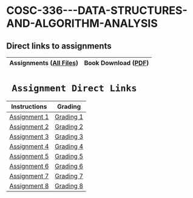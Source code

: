 # COSC-336---DATA-STRUCTURES-AND-ALGORITHM-ANALYSIS
## Direct links to assignments


| Assignments ([All Files](https://github.com/Bab-exe/COSC-336---DATA-STRUCTURES-AND-ALGORITHM-ANALYSIS/tree/main/Assignments)) |  Book Download ([PDF](https://github.com/Bab-exe/COSC-336---DATA-STRUCTURES-AND-ALGORITHM-ANALYSIS/blob/29a9d3ea6b27e2220c7e3536e7c592d8d94b1d68/Thomas%20H.%20Cormen%2C%20Charles%20E.%20Leiserson%2C%20Ronald%20L.%20Rivest%2C%20Clifford%20Stein%20-%20Introduction%20to%20Algorithms-The%20MIT%20Press%20(2022).pdf)) |
| - | - |


# **` Assignment Direct Links`**

| Instructions | Grading |
|---------------|---------------------------------------------------------------------------------------------------|
| [Assignment 1](Assignments/Assignment_1/assign1.pdf) | [Grading 1](Assignments/Assignment_1/Assignment1%20Grading.pdf) |
| [Assignment 2](Assignments/Assignment_2/assign2.pdf) | [Grading 2](Assignments/Assignment_2/Assignment2%20Grading.pdf) |
| [Assignment 3](Assignments/Assignment_3/assign3.pdf) | [Grading 3](Assignments/Assignment_3/Assignment%203%20Grading.pdf) |
| [Assignment 4](Assignments/Assignment_4/assign4.pdf) | [Grading 4](Assignments/Assignment_4/Assignment4%20Grading.pdf) |
| [Assignment 5](Assignments/Assignment_5/assign5.pdf) | [Grading 5](Assignments/Assignment_5/Assignment5%20Grading.pdf) |
| [Assignment 6](Assignments/Assignment_6/assign6.pdf) | [Grading 6](Assignments/Assignment_6/Assignment6%20Grading.pdf) |
| [Assignment 7](Assignments/Assignment_7/assign7.pdf) | [Grading 7](Assignments/Assignment_7/Assignment7%20Grading.pdf) |
| [Assignment 8](Assignments/Assignment_8/assign8.pdf) | [Grading 8](Assignments/Assignment_8/Assignment8%20Grading.pdf) |
